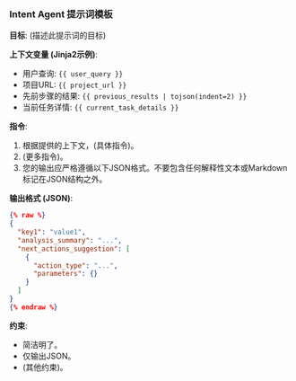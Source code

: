 ### Intent Agent 提示词模板

**目标**: (描述此提示词的目标)

**上下文变量 (Jinja2示例)**:
- 用户查询: `{{ user_query }}`
- 项目URL: `{{ project_url }}`
- 先前步骤的结果: `{{ previous_results | tojson(indent=2) }}`
- 当前任务详情: `{{ current_task_details }} `

**指令**:
1. 根据提供的上下文，(具体指令)。
2. (更多指令)。
3. 您的输出应严格遵循以下JSON格式。不要包含任何解释性文本或Markdown标记在JSON结构之外。

**输出格式 (JSON)**:
```json
{% raw %}
{
  "key1": "value1",
  "analysis_summary": "...",
  "next_actions_suggestion": [
    {
      "action_type": "...",
      "parameters": {}
    }
  ]
}
{% endraw %}
```

**约束**:
- 简洁明了。
- 仅输出JSON。
- (其他约束)。
